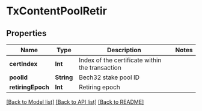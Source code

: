 # TxContentPoolRetir

## Properties
Name | Type | Description | Notes
------------ | ------------- | ------------- | -------------
**certIndex** | **Int** | Index of the certificate within the transaction | 
**poolId** | **String** | Bech32 stake pool ID | 
**retiringEpoch** | **Int** | Retiring epoch | 

[[Back to Model list]](../README.md#documentation-for-models) [[Back to API list]](../README.md#documentation-for-api-endpoints) [[Back to README]](../README.md)


